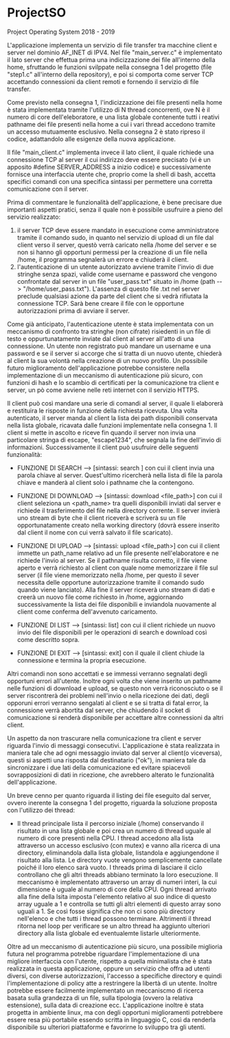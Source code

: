 # ProjectSO

Project Operating System 2018 - 2019

L'applicazione implementa un servizio di file transfer tra macchine client e server nel dominio AF_INET di IPV4. Nel file "main_server.c" è implementato il lato server che effettua prima una indicizzazione dei file all'interno della home, sfruttando le funzioni svilppate nella consegna 1 del progetto (file "step1.c" all'interno della repository), e poi si comporta come server TCP accettando connessioni da client remoti e fornendo il servizio di file transfer. 

Come previsto nella consegna 1, l'indicizzazione dei file presenti nella home è stata implementata tramite l'utilizzo di N thread concorrenti, ove N è il numero di core dell'eleboratore, e una lista globale contenente tutti i reativi pathname dei file presenti nella home a cui i vari thread accedono tramite un accesso mutuamente esclusivo. Nella consegna 2 è stato ripreso il codice, adattandolo alle esigenze della nuova applicazione.

Il file "main_client.c" implementa invece il lato client, il quale richiede una connessione TCP al server il cui indirizzo deve essere precisato (vi è un apposito #define SERVER_ADDRESS a inizio codice) e successivamente fornisce una interfaccia utente che, proprio come la shell di bash, accetta specifici comandi con una specifica sintassi per permettere una corretta comunicazione con il server.

Prima di commentare le funzionalità dell'applicazione, è bene precisare due importanti aspetti pratici, senza il quale non è possibile usufruire a pieno del servizio realizzato:
1) il server TCP deve essere mandato in esecuzione come amministratore tramite il comando sudo, in quanto nel servizio di upload di un file dal client verso il server, questò verrà caricato nella /home del server e se non si hanno gli opportuni permessi per la creazione di un file nella /home, il programma segnalerà un errore e chiuderà il client.
2) l'autenticazione di un utente autorizzato avviene tramite l'invio di due stringhe senza spazi, valide come username e password che vengono confrontate dal server in un file "user_pass.txt" situato in /home (path --> "/home/user_pass.txt"). L'assenza di questo file .txt nel server preclude qualsiasi azione da parte del client che si vedrà rifiutata la connessione TCP. Sarà bene creare il file con le opportune autorizzazioni prima di avviare il server.

Come già anticipato, l'autenticazione utente è stata implementata con un meccanismo di confronto tra stringhe (non cifrate) risiedenti in un file di testo e oppurtunatamente inviate dal client al server all'atto di una connessione. 
Un utente non registrato può mandare un username e una password e se il server si accorge che si tratta di un nuovo utente, chiederà al client la sua volontà nella creazione di un nuovo profilo.
Un possibile futuro miglioramento dell'applicazione potrebbe consistere nella implementazione di un meccanismo di autenticazione più sicuro, con funzioni di hash e lo scambio di certificati per la comunicazione tra client e server, un pò come avviene nelle reti internet con il servizio HTTPS.

Il client può così mandare una serie di comandi al server, il quale li elaborerà e restituira le risposte in funzione della richiesta ricevuta. Una volta autenticato, il server manda al client la lista dei path disponibili conservata nella lista globale, ricavata dalle funzioni implementate nella consegna 1. Il client si mette in ascolto e riceve fin quando il server non invia una particolare stringa di escape, "escape1234", che segnala la fine dell'invio di informazioni. Successivamente il client può usufruire delle seguenti funzionalità:

 - FUNZIONE DI SEARCH  --> [sintassi: search <file>] con cui il client invia una parola chiave <file> al server. Quest'ultimo ricercherà nella lista di file la parola chiave e manderà al client solo i pathname che la contengono.
  
- FUNZIONE DI DOWNLOAD --> [sintassi: download <file_path>] con cui il client seleziona un <path_name> tra quelli disponibili inviati dal server e richiede il trasferimento del file nella directory corrente. Il server invierà uno stream di byte che il client riceverà e scriverà su un file opportunatamente creato nella working directory (dovrà essere inserito dal client il nome con cui verrà salvato il file scaricato).

- FUNZIONE DI UPLOAD --> [sintassi: upload <file_path>] con cui il client immette un path_name relativo ad un file presente nell'elaboratore e ne richiede l'invio al server. Se il pathname risulta corretto, il file viene aperto e verrà richiesto al client con quale nome memorizzare il file sul server (il file viene memorizzato nella /home, per questo il sever necessita delle opportune autorizzazione tramite il comando sudo quando viene lanciato). Alla fine il server riceverà uno stream di dati e creerà un nuovo file come richiesto in /home, aggiornando successivamente la lista dei file disponibili e inviandola nuovamente al client come conferma dell'avvenuto caricamento.

- FUNZIONE DI LIST --> [sintassi: list] con cui il client richiede un nuovo invio dei file disponibili per le operazioni di search e download così come descritto sopra.

- FUNZIONE DI EXIT --> [sintassi: exit] con il quale il client chiude la connessione e termina la propria esecuzione.

Altri comandi non sono accettati e se immessi verranno segnalati degli opportuni errori all'utente. Inoltre ogni volta che viene inserito un pathname nelle funzioni di download e upload, se questo non verrà riconosciuto o se il server riscontrerà dei problemi nell'invio o nella ricezione dei dati, degli opporuni errori verranno sengalati al client e se si tratta di fatal error, la connessione verrà abortita dal server, che chiudendo il socket di comunicazione si renderà disponibile per accettare altre connessioni da altri client.

Un aspetto da non trascurare  nella comunicazione tra client e server riguarda l'invio di messaggi consecutivi. L'applicazione è stata realizzata in maniera tale che ad ogni messaggio inviato dal server al client(o viceversa), questi si aspetti una risposta dal destinatario ("ok"), in maniera tale da sincronizzare i due lati della comunicazione ed evitare spiacevoli sovrapposizioni di dati in ricezione, che avrebbero alterato le funzionalità dell'applicazione.

Un breve cenno per quanto riguarda il listing dei file eseguito dal server, ovvero inerente la consegna 1 del progetto, riguarda la soluzione proposta con l'utilizzo dei thread:
- Il thread principale lista il percorso iniziale (/home) conservando il risultato in una lista globale e poi crea un numero di thread uguale al numero di core presenti nella CPU. I thread accedono alla lista attraverso un accesso esclusivo (con mutex) e vanno alla ricerca di una directory, eliminandola dalla lista globale, listandola e aggiungendone il risultato alla lista. Le directory vuote vengono semplicemente cancellate poiché il loro elenco sarà vuoto. I threads prima di lasciare il ciclo controllano che gli altri threads abbiano terminato la loro esecuzione. Il meccanismo è implementato attraverso un
array di numeri interi, la cui dimensione è uguale al numero di core della CPU. Ogni thread arrivato alla fine della lsita imposta l'elemento relativo al suo indice di questo array uguale a 1 e controlla se tutti gli altri elementi di questo array sono uguali a 1. Se così fosse significa che non ci sono più directory nell'elenco e che tutti i thread possono terminare. Altrimenti il thread ritorna nel loop per verificare se un altro thread ha aggiunto ulteriori directory alla lista globale ed eventualemte listarle ulteriormente.

Oltre ad un meccanismo di autenticazione più sicuro, una possibile miglioria futura nel programma potrebbe riguardare l'implementazione di una migliore interfaccia con l'utente, rispetto a quella minimalista che è stata realizzata in questa applicazione, oppure un servizio che offra ad utenti diversi, con diverse autorizzazioni, l'accesso a specifiche directory e quindi l'implementazione di policy atte a restringere la libertà di un utente. Inoltre potrebbe essere facilmente implementato un meccaniscmo di ricerca basata sulla grandezza di un file, sulla tipologia (ovvero la relativa estensione), sulla data di creazione ecc. L'applicazione inoltre è stata progetta in ambiente linux, ma con degli opportuni miglioramenti potrebbere essere resa più portabile essendo scritta in linguaggio C, così da renderla disponibile su ulteriori piattaforme e favorirne lo sviluppo tra gli utenti. 
